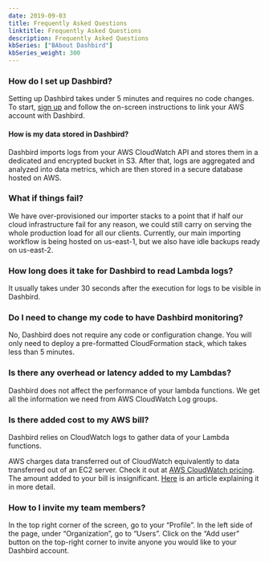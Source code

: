 ```yaml
---
date: 2019-09-03
title: Frequently Asked Questions
linktitle: Frequently Asked Questions
description: Frequently Asked Questions
kbSeries: ["BAbout Dashbird"]
kbSeries_weight: 300
---
```


### How do I set up Dashbird?
Setting up Dashbird takes under 5 minutes and requires no code changes. To start, <a href="https://dashbird.io/%23register&sa=D&ust=1567587525025000">sign up</a> and follow the on-screen instructions to link your AWS account with Dashbird.

#### How is my data stored in Dashbird?
Dashbird imports logs from your AWS CloudWatch API and stores them in a dedicated and encrypted bucket in S3. After that, logs are aggregated and analyzed into data metrics, which are then stored in a secure database hosted on AWS.

### What if things fail?
We have over-provisioned our importer stacks to a point that if half our cloud infrastructure fail for any reason, we could still carry on serving the whole production load for all our clients. Currently, our main importing workflow is being hosted on us-east-1, but we also have idle backups ready on us-east-2.

### How long does it take for Dashbird to read Lambda logs?
It usually takes under 30 seconds after the execution for logs to be visible in Dashbird.

### Do I need to change my code to have Dashbird monitoring?
No, Dashbird does not require any code or configuration change. You will only need to deploy a pre-formatted CloudFormation stack, which takes less than 5 minutes.

### Is there any overhead or latency added to my Lambdas?
Dashbird does not affect the performance of your lambda functions. We get all the information we need from AWS CloudWatch Log groups.

### Is there added cost to my AWS bill?
Dashbird relies on CloudWatch logs to gather data of your Lambda functions.

AWS charges data transferred out of CloudWatch equivalently to data transferred out of an EC2 server. Check it out at <a href="https://aws.amazon.com/cloudwatch/pricing/&sa=D&ust=1567587525026000">AWS CloudWatch pricing</a>. The amount added to your bill is insignificant. <a href="https://dashbird.io/blog/saving-money-switching-serverless/">Here</a> is an article explaining it in more detail.

### How to I invite my team members?
In the top right corner of the screen, go to your “Profile”. In the left side of the page, under “Organization”, go to “Users”. Click on the “Add user” button on the top-right corner to invite anyone you would like to your Dashbird account.

